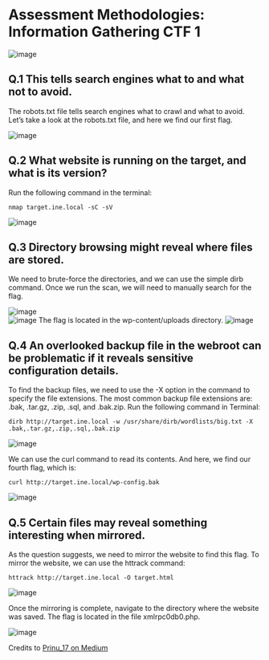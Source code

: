 # Assessment Methodologies: Information Gathering CTF 1

![image](https://github.com/user-attachments/assets/d346572f-cde0-49ce-9782-0b819e255a4b)

## Q.1 This tells search engines what to and what not to avoid.
The robots.txt file tells search engines what to crawl and what to avoid. Let’s take a look at the robots.txt file, and here we find our first flag.

![image](https://github.com/user-attachments/assets/9c711f53-7d0f-452a-af26-77901e376390)

## Q.2 What website is running on the target, and what is its version?
Run the following command in the terminal:
```
nmap target.ine.local -sC -sV
```

![image](https://github.com/user-attachments/assets/87951531-c324-49b2-bb51-0702fc50b085)


## Q.3 Directory browsing might reveal where files are stored.
We need to brute-force the directories, and we can use the simple dirb command. Once we run the scan, we will need to manually search for the flag.

![image](https://github.com/user-attachments/assets/6077e10a-837b-4528-bec1-f20346639782)
<br />
![image](https://github.com/user-attachments/assets/173e11f5-a741-4e04-aeb9-4e3eb3a5dcee)
The flag is located in the wp-content/uploads directory.
![image](https://github.com/user-attachments/assets/b3c0f0d5-50ad-40bc-847f-b85e8a92203b)

## Q.4 An overlooked backup file in the webroot can be problematic if it reveals sensitive configuration details.
To find the backup files, we need to use the -X option in the command to specify the file extensions. The most common backup file extensions are: .bak, .tar.gz, .zip, .sql, and .bak.zip.
Run the following command in Terminal: 
```
dirb http://target.ine.local -w /usr/share/dirb/wordlists/big.txt -X .bak,.tar.gz,.zip,.sql,.bak.zip
```
![image](https://github.com/user-attachments/assets/08ca5f97-c81f-4ea1-b9ad-01433ebd612f)

We can use the curl command to read its contents. And here, we find our fourth flag, which is:
```
curl http://target.ine.local/wp-config.bak
```
![image](https://github.com/user-attachments/assets/807eece6-09fe-46fc-9a7c-debc748c58f9)


## Q.5 Certain files may reveal something interesting when mirrored.
As the question suggests, we need to mirror the website to find this flag. To mirror the website, we can use the httrack command:
```
httrack http://target.ine.local -O target.html
```

![image](https://github.com/user-attachments/assets/545e6d36-2d93-4d8b-9d77-34712774a698)

Once the mirroring is complete, navigate to the directory where the website was saved. The flag is located in the file xmlrpc0db0.php.

![image](https://github.com/user-attachments/assets/12e7cba6-20af-4f51-9039-30c1ae48848a)


Credits to [Prinu_17 on Medium](https://prinugupta.medium.com/assessment-methodologies-information-gathering-ctf-1-ejpt-ine-f9498ba88d61)
